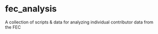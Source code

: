 # fec_analysis
A collection of scripts &amp; data for analyzing individual contributor data from the FEC

